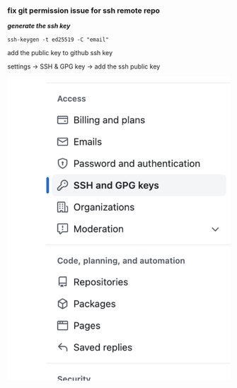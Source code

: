 ### <b>fix git permission issue for ssh remote repo</b> ###

***generate the ssh key***

```
ssh-keygen -t ed25519 -C "email"
```
add the public key to github ssh key

settings -> SSH & GPG key -> add the ssh public key

![alt text](https://github.com/Smrutimayeepadhi/Learning_git/blob/master/image1.png)

